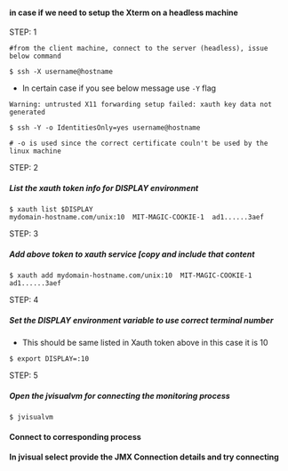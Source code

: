 #### in case if we need to setup the Xterm on a headless machine

STEP: 1
```
#from the client machine, connect to the server (headless), issue below command

$ ssh -X username@hostname
```

  - In certain case if you see below message use `-Y` flag
```
Warning: untrusted X11 forwarding setup failed: xauth key data not generated

```

```
$ ssh -Y -o IdentitiesOnly=yes username@hostname

# -o is used since the correct certificate couln't be used by the linux machine
```

STEP: 2
##### List the xauth token info for DISPLAY environment
```
$ xauth list $DISPLAY
mydomain-hostname.com/unix:10  MIT-MAGIC-COOKIE-1  ad1......3aef
```

STEP: 3
##### Add above token to xauth service [copy and include that content 
```
$ xauth add mydomain-hostname.com/unix:10  MIT-MAGIC-COOKIE-1  ad1......3aef
```

STEP: 4
##### Set the DISPLAY environment variable to use correct terminal number
   - This should be same listed in Xauth token above in this case it is 10
```   
$ export DISPLAY=:10
```

STEP: 5
##### Open the jvisualvm for connecting the monitoring process
```
$ jvisualvm
```

#### Connect to corresponding process
#### In jvisual select provide the JMX Connection details and try connecting 

